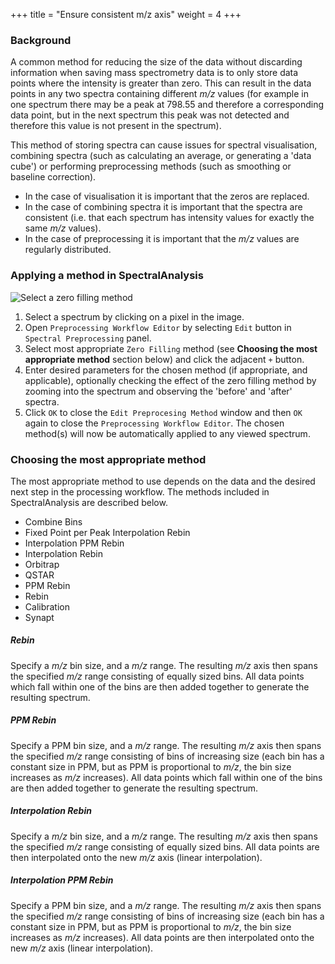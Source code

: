 +++
title = "Ensure consistent m/z axis"
weight = 4
+++

### Background

A common method for reducing the size of the data without discarding information when saving mass spectrometry data is to only store data points where the intensity is greater than zero. This can result in the data points in any two spectra containing different *m/z* values (for example in one spectrum there may be a peak at 798.55 and therefore a corresponding data point, but in the next spectrum this peak was not detected and therefore this value is not present in the spectrum).

This method of storing spectra can cause issues for spectral visualisation, combining spectra (such as calculating an average, or generating a 'data cube') or performing preprocessing methods (such as smoothing or baseline correction). 

* In the case of visualisation it is important that the zeros are replaced. 
* In the case of combining spectra it is important that the spectra are consistent (i.e. that each spectrum has intensity values for exactly the same *m/z* values). 
* In the case of preprocessing it is important that the *m/z* values are regularly distributed.



### Applying a method in SpectralAnalysis

![Select a zero filling method](/images/SpectralAnalysis-preprocessing-zeroFilling.gif)

1. Select a spectrum by clicking on a pixel in the image.
2. Open `Preprocessing Workflow Editor` by selecting `Edit` button in `Spectral Preprocessing` panel.
3. Select most appropriate `Zero Filling` method (see **Choosing the most appropriate method** section below) and click the adjacent `+` button.
4. Enter desired parameters for the chosen method (if appropriate, and applicable), optionally checking the effect of the zero filling method by zooming into the spectrum and observing the 'before' and 'after' spectra.
5. Click `OK` to close the `Edit Preprocesing Method` window and then `OK` again to close the `Preprocessing Workflow Editor`.  The chosen method(s) will now be automatically applied to any viewed spectrum.

   

### Choosing the most appropriate method

The most appropriate method to use depends on the data and the desired next step in the processing workflow. The methods included in SpectralAnalysis are described below.


* Combine Bins
* Fixed Point per Peak Interpolation Rebin
* Interpolation PPM Rebin
* Interpolation Rebin
* Orbitrap
* QSTAR
* PPM Rebin
* Rebin
* Calibration
* Synapt


##### Rebin

Specify a *m/z* bin size, and a *m/z* range. The resulting *m/z* axis then spans the specified *m/z* range consisting of equally sized bins. All data points which fall within one of the bins are then added together to generate the resulting spectrum.

##### PPM Rebin

Specify a PPM bin size, and a *m/z* range. The resulting *m/z* axis then spans the specified *m/z* range consisting of bins of increasing size (each bin has a constant size in PPM, but as PPM is proportional to *m/z*, the bin size increases as *m/z* increases). All data points which fall within one of the bins are then added together to generate the resulting spectrum.

##### Interpolation Rebin

Specify a *m/z* bin size, and a *m/z* range. The resulting *m/z* axis then spans the specified *m/z* range consisting of equally sized bins. All data points are then interpolated onto the new *m/z* axis (linear interpolation).

##### Interpolation PPM Rebin

Specify a PPM bin size, and a *m/z* range. The resulting *m/z* axis then spans the specified *m/z* range consisting of bins of increasing size (each bin has a constant size in PPM, but as PPM is proportional to *m/z*, the bin size increases as *m/z* increases). All data points are then interpolated onto the new *m/z* axis (linear interpolation).

##### 

##### 



#### 

